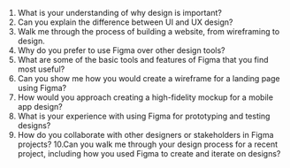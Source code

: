 1. What is your understanding of why design is important?
2. Can you explain the difference between UI and UX design?
3. Walk me through the process of building a website, from wireframing to design.
4. Why do you prefer to use Figma over other design tools?
5. What are some of the basic tools and features of Figma that you find most useful?
6. Can you show me how you would create a wireframe for a landing page using Figma?
7. How would you approach creating a high-fidelity mockup for a mobile app design?
8. What is your experience with using Figma for prototyping and testing designs?
9. How do you collaborate with other designers or stakeholders in Figma projects?
10.Can you walk me through your design process for a recent project, including how you used Figma to create and iterate on designs?